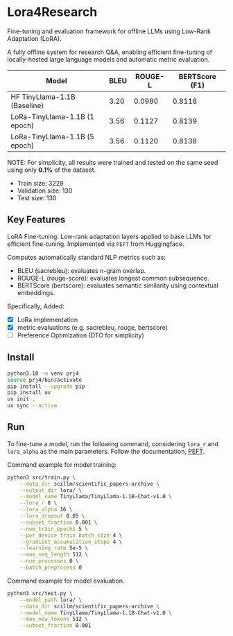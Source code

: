 # Lora4Research

Fine-tuning and evaluation framework for offline LLMs using Low-Rank Adaptation (LoRA).

A fully offline system for research Q&A, enabling efficient fine-tuning of locally-hosted large language models and automatic metric evaluation.

| Model            | BLEU | ROUGE-L | BERTScore (F1) |
| -------------------- | ---- | ------- | --- |
| HF TinyLlama-1.1B (Baseline)  | 3.20 | 0.0980  | 0.8118 |
| LoRa-TinyLlama-1.1B (1 epoch) | 3.56 | 0.1127  | 0.8139 |
| LoRa-TinyLlama-1.1B (5 epoch) | 3.56 | 0.1120  | 0.8138 |

NOTE: For simplicity, all results were trained and tested on the same seed using only **0.1%** of the dataset.

- Train size: 3229
- Validation size: 130
- Test size: 130

## Key Features

LoRA Fine-tuning: Low-rank adaptation layers applied to base LLMs for efficient fine-tuning. Implemented via `PEFT` from Huggingface.

Computes automatically standard NLP metrics such as:

- BLEU (sacrebleu): evaluates n-gram overlap.
- ROUGE-L (rouge-score): evaluates longest common subsequence.
- BERTScore (bertscore): evaluates semantic similarity using contextual embeddings.

Specifically, Added:

- [X] LoRa implementation
- [X] metric evaluations (e.g. sacrebleu, rouge, bertscore)
- [ ] Preference Optimization (DTO for simplicity)

## Install

```bash
python3.10 -m venv prj4
source prj4/bin/activate
pip install --upgrade pip
pip install uv
uv init . 
uv sync --active
```

## Run

To fine-tune a model, run the following command, considering `lora_r` and `lora_alpha` as the main parameters. Follow the documentation, [PEFT](https://github.com/huggingface/peft/).

Command example for model training:

```bash
python3 src/train.py \
    --data_dir scillm/scientific_papers-archive \
    --output_dir lora/ \
    --model_name TinyLlama/TinyLlama-1.1B-Chat-v1.0 \
    --lora_r 8 \
    --lora_alpha 16 \
    --lora_dropout 0.05 \
    --subset_fraction 0.001 \
    --num_train_epochs 5 \
    --per_device_train_batch_size 4 \
    --gradient_accumulation_steps 4 \
    --learning_rate 5e-5 \
    --max_seq_length 512 \
    --num_processes 0 \
    --batch_preprocess 0 
```

Command example for model evaluation.

```bash
python3 src/test.py \
    --model_path lora/ \
    --data_dir scillm/scientific_papers-archive \
    --model_name TinyLlama/TinyLlama-1.1B-Chat-v1.0 \
    --max_new_tokens 512 \
    --subset_fraction 0.001 
```
